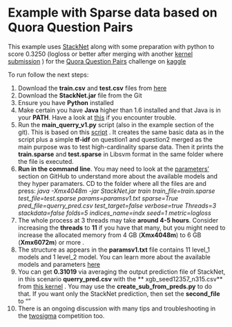 # Example with Sparse data based on Quora Question Pairs

This example uses [StackNet](https://github.com/kaz-Anova/StackNet) along with some preparation with python to score 0.3250 (logloss or better after merging with another [kernel submission](https://www.kaggle.com/woters/quora-question-pairs/xgb-starter-12357/output) ) for the [Quora Question Pairs](https://www.kaggle.com/c/quora-question-pairs) challenge on [kaggle](https://www.kaggle.com/) 

To run follow the next steps:

1. Download the **train.csv** and **test.csv** files from [here](https://www.kaggle.com/c/quora-question-pairs/data)
2. Download the **StackNet.jar** file from the Git
3. Ensure you have **Python** installed 
4. Make certain you have **Java** higher than 1.6 installed and that Java is in your **PATH**. Have a look at [this](https://www.java.com/en/download/help/path.xml) if you encounter trouble.
5. Run the **main_querry_v1.py** script (also in the example section of the git). This is based on this [script]( https://www.kaggle.com/thedarkl0rd/quora-question-pairs/xgbstarter-340/code) . It creates the same basic data as in the script plus a simple **tf-idf** on question1 and question2 merged as the main purpose was to test high-cardinality sparse data. Then it prints the **train.sparse** and **test.sparse** in Libsvm format in the same folder where the file is executed. 
6. **Run in the command line**. You may need to look at the [parameters’](https://github.com/kaz-Anova/StackNet) section on GitHub to understand more about the available models and they hyper paramaters. CD to the folder where all the files are and press: 
*java -Xmx4048m -jar StackNet.jar train train_file=train.sparse test_file=test.sparse params=paramsv1.txt sparse=True pred_file=querry_pred.csv test_target=false verbose=true Threads=3 stackdata=false folds=5 indices_name=indx seed=1 metric=logloss*
7. The whole process at 3 threads may take **around 4-5 hours**. Consider increasing the **threads** to **11** if you have that many, but you might need to increase the allocated memory from 4 GB (**Xmx4048m**) to 6 GB (**Xmx6072m**) or more . 
8. The structure as appears in the **paramsv1.txt** file contains 11 level_1 models and 1 level_2 model. You can learn more about the available models and parameters [here]( https://github.com/kaz-Anova/StackNet/blob/master/parameters/PARAMETERS.MD)  
9. You can get **0.31019** via averaging the output prediction file of StackNet, in this scenario **querry_pred.csv** with the ** xgb_seed12357_n315.csv** from [this kernel](https://www.kaggle.com/woters/quora-question-pairs/xgb-starter-12357/output) . You may use the **create_sub_from_preds.py** to do that. If you want only the StackNet prediction, then set the **second_file** to “”
10. There is an ongoing discussion with many tips and troubleshooting in the [twosigma](https://www.kaggle.com/c/two-sigma-connect-rental-listing-inquiries/discussion/30012) competition too. 
